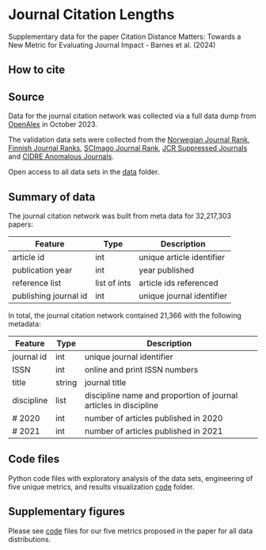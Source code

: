 # Journal Citation Lengths

Supplementary data for the paper Citation Distance Matters: Towards a New Metric for Evaluating Journal Impact - Barnes et al. (2024)

## How to cite

## Source

Data for the journal citation network was collected via a full data dump from [OpenAlex](https://openalex.org/) in October 2023. 

The validation data sets were collected from the [Norwegian Journal Rank](https://kanalregister.hkdir.no/publiseringskanaler/Forside.action?request_locale=en), [Finnish Journal Ranks](https://julkaisufoorumi.fi/en/publication-forum), [SCImago Journal Rank](https://www.scimagojr.com/journalrank.php), [JCR Suppressed Journals](https://jcr.help.clarivate.com/Content/title-suppressions.htm) and [CIDRE Anomalous Journals](https://www.nature.com/articles/s41598-021-93572-3).

Open access to all data sets in the [data](./data) folder.

## Summary of data

The journal citation network was built from meta data for 32,217,303 papers: 

| Feature | Type | Description |
|----------------------|-------------------------------|--------------------------------------------------------|
| article id | int | unique article identifier |
| publication year | int | year published |
| reference list | list of ints | article ids referenced |
| publishing journal id | int | unique journal identifier |

In total, the journal citation network contained 21,366 with the following metadata:

| Feature | Type | Description |
|----------------------|-------------------------------|--------------------------------------------------------|
| journal id | int | unique journal identifier |
| ISSN | int | online and print ISSN numbers |
| title | string | journal title |
| discipline | list | discipline name and proportion of journal articles in discipline |
| # 2020 | int | number of articles published in 2020 |
| # 2021 | int | number of articles published in 2021 |

## Code files

Python code files with exploratory analysis of the data sets, engineering of five unique metrics, and results visualization [code](./code) folder.

## Supplementary figures

Please see [code](./code) files for our five metrics proposed in the paper for all data distributions.
